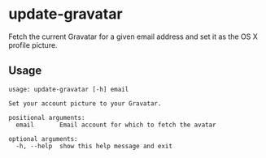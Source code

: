update-gravatar
===============

Fetch the current Gravatar for a given email address and set it as the OS X profile picture.

Usage
-----

```
usage: update-gravatar [-h] email

Set your account picture to your Gravatar.

positional arguments:
  email       Email account for which to fetch the avatar

optional arguments:
  -h, --help  show this help message and exit
```
